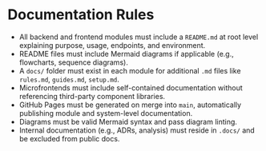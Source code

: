 # Documentation Rules

* All backend and frontend modules must include a `README.md` at root level explaining purpose, usage, endpoints, and environment.
* README files must include Mermaid diagrams if applicable (e.g., flowcharts, sequence diagrams).
* A `docs/` folder must exist in each module for additional `.md` files like `rules.md`, `guides.md`, `setup.md`.
* Microfrontends must include self-contained documentation without referencing third-party component libraries.
* GitHub Pages must be generated on merge into `main`, automatically publishing module and system-level documentation.
* Diagrams must be valid Mermaid syntax and pass diagram linting.
* Internal documentation (e.g., ADRs, analysis) must reside in `.docs/` and be excluded from public docs.